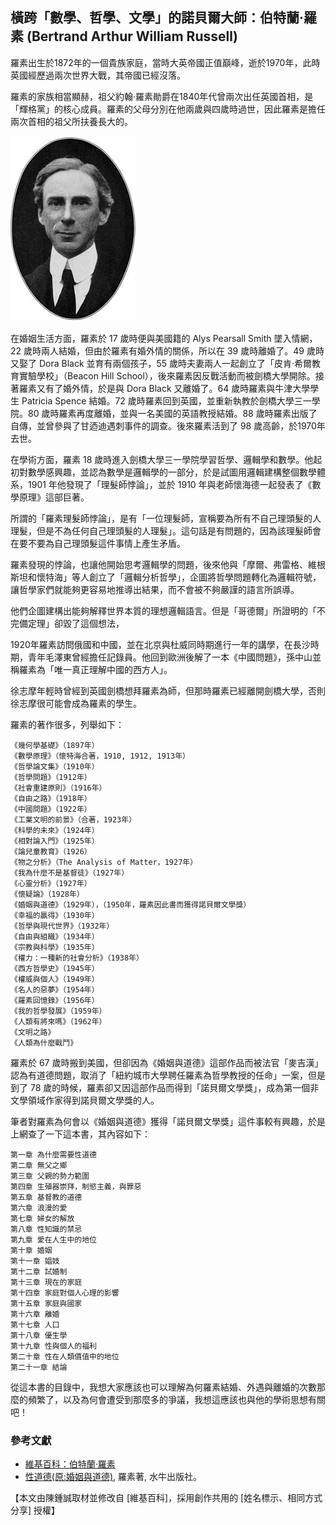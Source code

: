 ## 橫跨「數學、哲學、文學」的諾貝爾大師：伯特蘭·羅素 (Bertrand Arthur William Russell)

羅素出生於1872年的一個貴族家庭，當時大英帝國正值巔峰，逝於1970年，此時英國經歷過兩次世界大戰，其帝國已經沒落。

羅素的家族相當顯赫，祖父約翰·羅素勛爵在1840年代曾兩次出任英國首相，是「輝格黨」的核心成員。羅素的父母分別在他兩歲與四歲時過世，因此羅素是擔任兩次首相的祖父所扶養長大的。

![圖、伯特蘭·羅素 (Bertrand Arthur William Russell)](../img/Bertrand_Russell.jpg)

在婚姻生活方面，羅素於 17 歲時便與美國籍的 Alys Pearsall Smith 墜入情網，22 歲時兩人結婚，但由於羅素有婚外情的關係，所以在 39 歲時離婚了。49 歲時又娶了 Dora Black 並育有兩個孩子，55 歲時夫妻兩人一起創立了「皮肯·希爾教育實驗學校」（Beacon Hill School），後來羅素因反戰活動而被劍橋大學開除。接著羅素又有了婚外情，於是與 Dora Black 又離婚了。64 歲時羅素與牛津大學學生 Patricia Spence 結婚。72 歲時羅素回到英國，並重新執教於劍橋大學三一學院。80 歲時羅素再度離婚，並與一名美國的英語教授結婚。88 歲時羅素出版了自傳，並曾參與了甘迺迪遇刺事件的調查。後來羅素活到了 98 歲高齡，於1970年去世。

在學術方面，羅素 18 歲時進入劍橋大學三一學院學習哲學、邏輯學和數學。他起初對數學感興趣，並認為數學是邏輯學的一部分，於是試圖用邏輯建構整個數學體系，1901 年他發現了「理髮師悖論」，並於 1910 年與老師懷海德一起發表了《數學原理》這部巨著。

所謂的「羅素理髮師悖論」，是有「一位理髮師，宣稱要為所有不自己理頭髮的人理髮，但是不為任何自己理頭髮的人理髮」。這句話是有問題的，因為該理髮師會在要不要為自己理頭髮這件事情上產生矛盾。

羅素發現的悖論，也讓他開始思考邏輯學的問題，後來他與「摩爾、弗雷格、維根斯坦和懷特海」等人創立了「邏輯分析哲學」，企圖將哲學問題轉化為邏輯符號，讓哲學家們就能夠更容易地推導出結果，而不會被不夠嚴謹的語言所誤導。

他們企圖建構出能夠解釋世界本質的理想邏輯語言。但是「哥德爾」所證明的「不完備定理」卻毀了這個想法，

1920年羅素訪問俄國和中國，並在北京與杜威同時期進行一年的講學，在長沙時期，青年毛澤東曾經擔任記錄員。他回到歐洲後解了一本《中國問題》，孫中山並稱羅素為「唯一真正理解中國的西方人」。

徐志摩年輕時曾經到英國劍橋想拜羅素為師，但那時羅素已經離開劍橋大學，否則徐志摩很可能會成為羅素的學生。

羅素的著作很多，列舉如下：

```
《幾何學基礎》（1897年）
《數學原理》（懷特海合著，1910, 1912, 1913年）
《哲學論文集》（1910年）
《哲學問題》（1912年）
《社會重建原則》（1916年）
《自由之路》（1918年）
《中國問題》（1922年）
《工業文明的前景》（合著，1923年）
《科學的未來》（1924年）
《相對論入門》（1925年）
《論兒童教育》（1926）
《物之分析》（The Analysis of Matter，1927年）
《我為什麼不是基督徒》（1927年）
《心靈分析》（1927年）
《懷疑論》（1928年）
《婚姻與道德》（1929年），（1950年，羅素因此書而獲得諾貝爾文學獎）
《幸福的贏得》（1930年）
《哲學與現代世界》（1932年）
《自由與組織》（1934年）
《宗教與科學》（1935年）
《權力：一種新的社會分析》（1938年）
《西方哲學史》（1945年）
《權威與個人》（1949年）
《名人的惡夢》（1954年）
《羅素回憶錄》（1956年）
《我的哲學發展》（1959年）
《人類有將來嗎》（1962年）
《文明之路》
《人類為什麼戰鬥》
```

羅素於 67 歲時搬到美國，但卻因為《婚姻與道德》這部作品而被法官「麥吉漢」認為有道德問題，取消了「紐約城市大學聘任羅素為哲學教授的任命」一案，但是到了 78 歲的時候，羅素卻又因這部作品而得到「諾貝爾文學獎」，成為第一個非文學領域作家得到諾貝爾文學獎的人。

筆者對羅素為何會以《婚姻與道德》獲得「諾貝爾文學獎」這件事較有興趣，於是上網查了一下這本書，其內容如下：

```
第一章 為什麼需要性道德
第二章 無父之鄉
第三章 父親的勢力範圍
第四章 生殖器崇拜，制慾主義，與罪惡
第五章 基督教的道德
第六章 浪漫的愛
第七章 婦女的解放
第八章 性知識的禁忌
第九章 愛在人生中的地位
第十章 婚姻
第十一章 娼妓
第十二章 試婚制
第十三章 現在的家庭
第十四章 家庭對個人心理的影響
第十五章 家庭與國家
第十六章 離婚
第十七章 人口
第十八章 優生學
第十九章 性與個人的福利
第二十章 性在人類價值中的地位
第二十一章 結論
```

從這本書的目錄中，我想大家應該也可以理解為何羅素結婚、外遇與離婚的次數那麼的頻繁了，以及為何會遭受到那麼多的爭議，我想這應該也與他的學術思想有關吧！

### 參考文獻

* [維基百科：伯特蘭·羅素](http://zh.wikipedia.org/wiki/%E4%BC%AF%E7%89%B9%E5%85%B0%C2%B7%E7%BD%97%E7%B4%A0)
* [性道德(原:婚姻與道德)](http://www.books.com.tw/products/0010046583), 羅素著, 水牛出版社。

【本文由陳鍾誠取材並修改自 [維基百科]，採用創作共用的 [姓名標示、相同方式分享] 授權】
